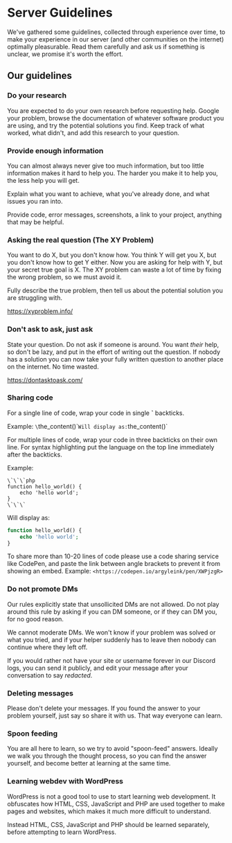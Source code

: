 # Server Guidelines

We've gathered some guidelines, collected through experience over time, to make your experience in our server (and other communities on the internet) optimally pleasurable. Read them carefully and ask us if something is unclear, we promise it's worth the effort.

## Our guidelines

### Do your research

You are expected to do your own research before requesting help. Google your problem, browse the documentation of whatever software product you are using, and try the potential solutions you find. Keep track of what worked, what didn't, and add this research to your question.

### Provide enough information

You can almost always never give too much information, but too little information makes it hard to help you. The harder you make it to help you, the less help you will get.

Explain what you want to achieve, what you've already done, and what issues you ran into.

Provide code, error messages, screenshots, a link to your project, anything that may be helpful.

### Asking the real question (The XY Problem)

You want to do X, but you don't know how. You think Y will get you X, but you don't know how to get Y either. Now you are asking for help with Y, but your secret true goal is X. The XY problem can waste a lot of time by fixing the wrong problem, so we must avoid it.

Fully describe the true problem, then tell us about the potential solution you are struggling with.

https://xyproblem.info/

### Don't ask to ask, just ask

State your question. Do not ask if someone is around. You want *their* help, so don't be lazy, and put in the effort of writing out the question. If nobody has a solution you can now take your fully written question to another place on the internet. No time wasted.

https://dontasktoask.com/

### Sharing code

For a single line of code, wrap your code in single **\`** backticks.

Example:
`\`the_content()\``
Will display as:
`the_content()`

For multiple lines of code, wrap your code in three backticks on their own line. For syntax highlighting put the language on the top line immediately after the backticks.

Example:
```
\`\`\`php
function hello_world() {
    echo 'hello world';
}
\`\`\`
```
Will display as:
```php
function hello_world() {
    echo 'hello world';
}
```

To share more than 10-20 lines of code please use a code sharing service like CodePen, and paste the link between angle brackets to prevent it from showing an embed. Example: `<https://codepen.io/argyleink/pen/XWPjzgR>`

### Do not promote DMs

Our rules explicitly state that unsollicited DMs are not allowed. Do not play around this rule by asking if you can DM someone, or if they can DM you, for no good reason.

We cannot moderate DMs. We won't know if your problem was solved or what you tried, and if your helper suddenly has to leave then nobody can continue where they left off.

If you would rather not have your site or username forever in our Discord logs, you can send it publicly, and edit your message after your conversation to say *redacted*.

### Deleting messages

Please don't delete your messages. If you found the answer to your problem yourself, just say so share it with us. That way everyone can learn.

### Spoon feeding

You are all here to learn, so we try to avoid "spoon-feed" answers. Ideally we walk you through the thought process, so you can find the answer yourself, and become better at learning at the same time.

### Learning webdev with WordPress

WordPress is not a good tool to use to start learning web development. It obfuscates how HTML, CSS, JavaScript and PHP are used together to make pages and websites, which makes it much more difficult to understand.

Instead HTML, CSS, JavaScript and PHP should be learned separately, before attempting to learn WordPress.
